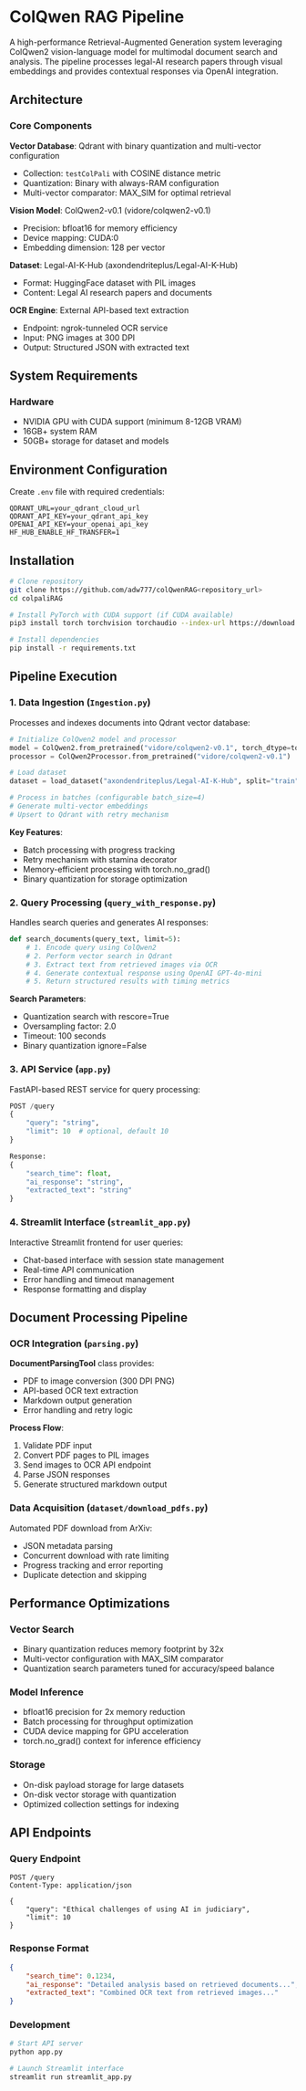 # ColQwen RAG Pipeline

A high-performance Retrieval-Augmented Generation system leveraging ColQwen2 vision-language model for multimodal document search and analysis. The pipeline processes legal-AI research papers through visual embeddings and provides contextual responses via OpenAI integration.

## Architecture

### Core Components

**Vector Database**: Qdrant with binary quantization and multi-vector configuration
- Collection: `testColPali` with COSINE distance metric
- Quantization: Binary with always-RAM configuration
- Multi-vector comparator: MAX_SIM for optimal retrieval

**Vision Model**: ColQwen2-v0.1 (vidore/colqwen2-v0.1)
- Precision: bfloat16 for memory efficiency
- Device mapping: CUDA:0
- Embedding dimension: 128 per vector

**Dataset**: Legal-AI-K-Hub (axondendriteplus/Legal-AI-K-Hub)
- Format: HuggingFace dataset with PIL images
- Content: Legal AI research papers and documents

**OCR Engine**: External API-based text extraction
- Endpoint: ngrok-tunneled OCR service
- Input: PNG images at 300 DPI
- Output: Structured JSON with extracted text

## System Requirements

### Hardware
- NVIDIA GPU with CUDA support (minimum 8-12GB VRAM)
- 16GB+ system RAM
- 50GB+ storage for dataset and models

## Environment Configuration

Create `.env` file with required credentials:
```
QDRANT_URL=your_qdrant_cloud_url
QDRANT_API_KEY=your_qdrant_api_key
OPENAI_API_KEY=your_openai_api_key
HF_HUB_ENABLE_HF_TRANSFER=1
```

## Installation

```bash
# Clone repository
git clone https://github.com/adw777/colQwenRAG<repository_url>
cd colpaliRAG

# Install PyTorch with CUDA support (if CUDA available)
pip3 install torch torchvision torchaudio --index-url https://download.pytorch.org/whl/cu126 # according to your CUDA version

# Install dependencies
pip install -r requirements.txt
```

## Pipeline Execution

### 1. Data Ingestion (`Ingestion.py`)

Processes and indexes documents into Qdrant vector database:

```python
# Initialize ColQwen2 model and processor
model = ColQwen2.from_pretrained("vidore/colqwen2-v0.1", torch_dtype=torch.bfloat16, device_map="cuda:0")
processor = ColQwen2Processor.from_pretrained("vidore/colqwen2-v0.1")

# Load dataset
dataset = load_dataset("axondendriteplus/Legal-AI-K-Hub", split="train")

# Process in batches (configurable batch_size=4)
# Generate multi-vector embeddings
# Upsert to Qdrant with retry mechanism
```

**Key Features**:
- Batch processing with progress tracking
- Retry mechanism with stamina decorator
- Memory-efficient processing with torch.no_grad()
- Binary quantization for storage optimization

### 2. Query Processing (`query_with_response.py`)

Handles search queries and generates AI responses:

```python
def search_documents(query_text, limit=5):
    # 1. Encode query using ColQwen2
    # 2. Perform vector search in Qdrant
    # 3. Extract text from retrieved images via OCR
    # 4. Generate contextual response using OpenAI GPT-4o-mini
    # 5. Return structured results with timing metrics
```

**Search Parameters**:
- Quantization search with rescore=True
- Oversampling factor: 2.0
- Timeout: 100 seconds
- Binary quantization ignore=False

### 3. API Service (`app.py`)

FastAPI-based REST service for query processing:

```python
POST /query
{
    "query": "string",
    "limit": 10  # optional, default 10
}

Response:
{
    "search_time": float,
    "ai_response": "string",
    "extracted_text": "string"
}
```

### 4. Streamlit Interface (`streamlit_app.py`)

Interactive Streamlit frontend for user queries:
- Chat-based interface with session state management
- Real-time API communication
- Error handling and timeout management
- Response formatting and display

## Document Processing Pipeline

### OCR Integration (`parsing.py`)

**DocumentParsingTool** class provides:
- PDF to image conversion (300 DPI PNG)
- API-based OCR text extraction
- Markdown output generation
- Error handling and retry logic

**Process Flow**:
1. Validate PDF input
2. Convert PDF pages to PIL images
3. Send images to OCR API endpoint
4. Parse JSON responses
5. Generate structured markdown output

### Data Acquisition (`dataset/download_pdfs.py`)

Automated PDF download from ArXiv:
- JSON metadata parsing
- Concurrent download with rate limiting
- Progress tracking and error reporting
- Duplicate detection and skipping

## Performance Optimizations

### Vector Search
- Binary quantization reduces memory footprint by 32x
- Multi-vector configuration with MAX_SIM comparator
- Quantization search parameters tuned for accuracy/speed balance

### Model Inference
- bfloat16 precision for 2x memory reduction
- Batch processing for throughput optimization
- CUDA device mapping for GPU acceleration
- torch.no_grad() context for inference efficiency

### Storage
- On-disk payload storage for large datasets
- On-disk vector storage with quantization
- Optimized collection settings for indexing

## API Endpoints

### Query Endpoint
```
POST /query
Content-Type: application/json

{
    "query": "Ethical challenges of using AI in judiciary",
    "limit": 10
}
```

### Response Format
```json
{
    "search_time": 0.1234,
    "ai_response": "Detailed analysis based on retrieved documents...",
    "extracted_text": "Combined OCR text from retrieved images..."
}
```

### Development
```bash
# Start API server
python app.py

# Launch Streamlit interface
streamlit run streamlit_app.py
```